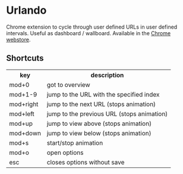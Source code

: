 # Urlando #

Chrome extension to cycle through user defined URLs in user defined intervals. Useful as dashboard / wallboard.
Available in the <a href="https://chrome.google.com/webstore/detail/urlando/eppclhggepnfkndcimahbfboeefimjfb">Chrome webstore</a>.

## Shortcuts ##

<table>
<tr><th>key</th><th>description</th></tr>
<tr><td>mod+0</td><td>got to overview</td></tr>
<tr><td>mod+1-9</td><td>jump to the URL with the specified index</td></tr>
<tr><td>mod+right</td><td>jump to the next URL (stops animation)</td></tr>
<tr><td>mod+left</td><td>jump to the previous URL (stops animation)</td></tr>
<tr><td>mod+up</td><td>jump to view above (stops animation)</td></tr>
<tr><td>mod+down</td><td>jump to view below (stops animation)</td></tr>
<tr><td>mod+s</td><td>start/stop animation</td></tr>
<tr><td>mod+o</td><td>open options</td></tr>
<tr><td>esc</td><td>closes options without save</td></tr>
</table>
